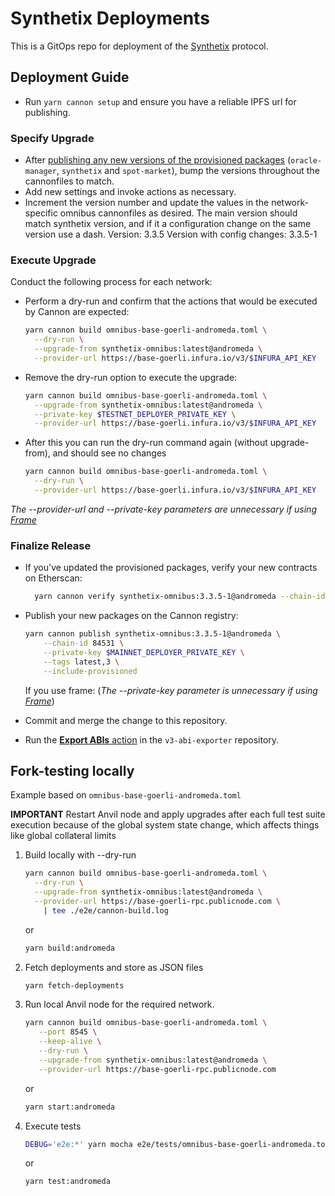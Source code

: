 # Synthetix Deployments

This is a GitOps repo for deployment of the [Synthetix](https://www.github.com/synthetixio/synthetix-v3) protocol.

## Deployment Guide

- Run `yarn cannon setup` and ensure you have a reliable IPFS url for publishing.

### Specify Upgrade

- After [publishing any new versions of the provisioned packages](https://github.com/synthetixio/synthetix-v3#deployment-guide) (`oracle-manager`, `synthetix` and `spot-market`), bump the versions throughout the cannonfiles to match.
- Add new settings and invoke actions as necessary.
- Increment the version number and update the values in the network-specific omnibus cannonfiles as desired. The main version should match synthetix version, and if it a configuration change on the same version use a dash.
  Version: 3.3.5
  Version with config changes: 3.3.5-1

### Execute Upgrade

Conduct the following process for each network:

- Perform a dry-run and confirm that the actions that would be executed by Cannon are expected:

  ```sh
  yarn cannon build omnibus-base-goerli-andromeda.toml \
    --dry-run \
    --upgrade-from synthetix-omnibus:latest@andromeda \
    --provider-url https://base-goerli.infura.io/v3/$INFURA_API_KEY
  ```

- Remove the dry-run option to execute the upgrade:

  ```sh
  yarn cannon build omnibus-base-goerli-andromeda.toml \
    --upgrade-from synthetix-omnibus:latest@andromeda \
    --private-key $TESTNET_DEPLOYER_PRIVATE_KEY \
    --provider-url https://base-goerli.infura.io/v3/$INFURA_API_KEY
  ```

- After this you can run the dry-run command again (without upgrade-from), and should see no changes

  ```sh
  yarn cannon build omnibus-base-goerli-andromeda.toml \
    --dry-run \
    --provider-url https://base-goerli.infura.io/v3/$INFURA_API_KEY
  ```

_The --provider-url and --private-key parameters are unnecessary if using [Frame](https://frame.sh/)_

### Finalize Release

- If you've updated the provisioned packages, verify your new contracts on Etherscan:

  ```sh
    yarn cannon verify synthetix-omnibus:3.3.5-1@andromeda --chain-id 84531 --api-key $ETHERSCAN_API_KEY
  ```

- Publish your new packages on the Cannon registry:

  ```sh
  yarn cannon publish synthetix-omnibus:3.3.5-1@andromeda \
      --chain-id 84531 \
      --private-key $MAINNET_DEPLOYER_PRIVATE_KEY \
      --tags latest,3 \
      --include-provisioned
  ```

  If you use frame:
  (_The --private-key parameter is unnecessary if using [Frame](https://frame.sh/)_)

- Commit and merge the change to this repository.
- Run the [**Export ABIs** action](https://github.com/Synthetixio/v3-abi-exporter/actions/workflows/main.yml) in the `v3-abi-exporter` repository.

## Fork-testing locally

Example based on `omnibus-base-goerli-andromeda.toml`

**IMPORTANT** Restart Anvil node and apply upgrades after each full test suite execution because of the global system state change, which affects things like global collateral limits

1. Build locally with --dry-run

   ```sh
   yarn cannon build omnibus-base-goerli-andromeda.toml \
     --dry-run \
     --upgrade-from synthetix-omnibus:latest@andromeda \
     --provider-url https://base-goerli-rpc.publicnode.com \
       | tee ./e2e/cannon-build.log
   ```

   or

   ```sh
   yarn build:andromeda
   ```

2. Fetch deployments and store as JSON files

   ```sh
   yarn fetch-deployments
   ```

3. Run local Anvil node for the required network.

   ```sh
   yarn cannon build omnibus-base-goerli-andromeda.toml \
      --port 8545 \
      --keep-alive \
      --dry-run \
      --upgrade-from synthetix-omnibus:latest@andromeda \
      --provider-url https://base-goerli-rpc.publicnode.com
   ```

   or

   ```sh
   yarn start:andromeda
   ```

4. Execute tests
   ```sh
   DEBUG='e2e:*' yarn mocha e2e/tests/omnibus-base-goerli-andromeda.toml/*.e2e.js
   ```
   or
   ```sh
   yarn test:andromeda
   ```
